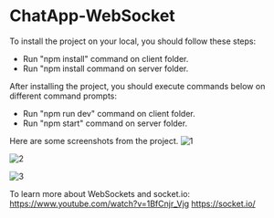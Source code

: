 # ChatApp-WebSocket
To install the project on your local, you should follow these steps:

- Run "npm install" command on client folder.
- Run "npm install command on server folder.

After installing the project, you should execute commands below on different command prompts:

- Run "npm run dev" command on client folder.
- Run "npm start" command on server folder.

Here are some screenshots from the project.
![1](https://user-images.githubusercontent.com/72765259/187511513-386184e3-79e7-4540-9fb2-38527abc8ef5.png)


![2](https://user-images.githubusercontent.com/72765259/187511602-e9e688f6-cf42-4ff0-9a60-9faddc659792.png)


![3](https://user-images.githubusercontent.com/72765259/187511614-38e6c357-c518-4ed0-8ed7-ed9c9deef35a.png)



To learn more about WebSockets and socket.io:
https://www.youtube.com/watch?v=1BfCnjr_Vjg
https://socket.io/
